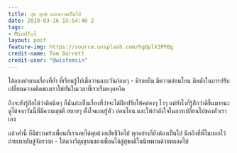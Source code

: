 ```yaml
---
title: สุข ทุกข์ และความเป็นไป
date: 2019-03-16 15:54:40 Z
tags:
- Mindful
layout: post
feature-img: https://source.unsplash.com/hgGplX3PFBg
credit-name: Tom Barrett
credit-user: "@wistomsin"
---
```


ได้ลองทำตามเรื่องที่ย้ำ ที่เรียนรู้ไปเมื่อวานและวันก่อนๆ - มีรอยยิ้ม มีความอ่อนโยน มีพลังในการปรับเปลี่ยนความคิดของเราให้ทันในเวลาที่เราเริ่มหงุดหงิด

ถึงจะยังรู้สึกได้ว่าติดนิดๆ ก็นั่นล่ะเป็นเรื่องที่ว่าจะได้ฝึกปรับให้คล่องๆ ไวๆ แต่ยังไงก็รู้สึกว่าดีขึ้นมากนะ ดูได้จากวันนี้ที่มีความสุขดี สบายๆ ตั้งใจแบบรู้ตัว อ่อนโยน และให้กำลังใจในการเปลี่ยนไปของตัวเราเอง

แล้วค่ำนี้ ก็มีข่าวเศร้าเพื่อนที่เราเคยได้คุยด้วยเสียชีวิตไป ทุกอย่างก็ยังต้องเป็นไป นึกถึงที่พี่โมบอกไว้ ถ่ายเทกลับสู่จักรวาล - ให้ดวงวิญญาณของเพื่อนได้สู่สุขคติในนิพพานด้วยตลอดไป
